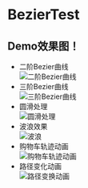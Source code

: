 # BezierTest
## Demo效果图！<br>
* 二阶Bezier曲线<br>
![二阶Bezier曲线](https://github.com/liangjingdev/BezierTest/raw/master/img/二阶Bezier曲线.gif)
* 三阶Bezier曲线<br>
![三阶Bezier曲线](https://github.com/liangjingdev/BezierTest/raw/master/img/三阶Bezier曲线.gif)
* 圆滑处理<br>
![圆滑处理](https://github.com/liangjingdev/BezierTest/raw/master/img/Bezier圆滑处理.png)
* 波浪效果<br>
![波浪](https://github.com/liangjingdev/BezierTest/raw/master/img/波浪效果.gif)
* 购物车轨迹动画<br>
![购物车轨迹动画](https://github.com/liangjingdev/BezierTest/raw/master/img/购物车轨迹动画.gif)
* 路径变化动画<br>
![路径变换动画](https://github.com/liangjingdev/BezierTest/raw/master/img/路径变换动画.gif)
